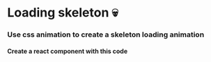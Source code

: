 # Loading skeleton 💀

### Use css animation to create a skeleton loading animation

#### Create a react component with this code
